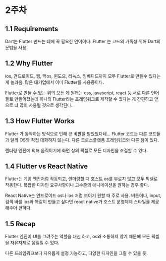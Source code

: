 # 2주차
## 1.1 Requirements

Dart는 Flutter 만드는 데에 꼭 필요한 언어이다.
Flutter 는 코드의 가독성 위해 Dart의 문법을 사용.


## 1.2 Why Flutter
ios, 안드로이드, 웹, 맥os, 윈도으, 리눅스, 임베디드까지 모두 Flutter로 만들수 있다는 게 놀라움. 많은 대기업에서 이미 Flutter를 사용중이다. 

Flutter로 만들 수 있는 위의 모든 게 원래는 css, javascript, react 등 서로 다른 언어들로 만들어졌는데 하나의 Flutter라는 프레임워크로 제작할 수 있다는 게 간편하고 앞으로 더 많이 사용될 것으로 생각된다.


## 1.3 How Flutter Works
Flutter 가 동작하는 방식으로 인해 큰 비판을 받았었다네...
Flutter 코드는 다른 코드들과 달리 OS와 직접 대화하지 않는다. 다른 크로스플랫폼 프레임워크와 다른 점이 있다. 

렌더링 엔진에 의해 움직이기에 화면 상의 픽셀로 모든 디자인을 조절할 수 있다. 


## 1.4 Flutter vs React Native
Flutter는 게임 엔진처럼 작동되고, 렌더링할 때 호스트 os를 부르지 않고 모두 픽셀로 작동한다. 복잡한 디자인 요구사항이나 고수준의 애니메이션을 원하는 경우 좋다.

React Native는 안드로이드 os나 ios 처럼 보이기 원할 때 주로 사용. 버튼이나, input, 검색 바를 ios와 똑같이 만들고 싶다면 react native가 호스트 운영체제 스타일을 제공해주어 편하다.


## 1.5 Recap
Flutter 엔진이 UI를 그려주는 역할을 대신 하고, os와 소통하지 않기 때문에 모든 픽셀을 자유자제로 움질일 수 있다.

다른 프레임워크보다 자유롭게 설정 가능하고, 다양한 디자인을 그릴 수 있을 듯.